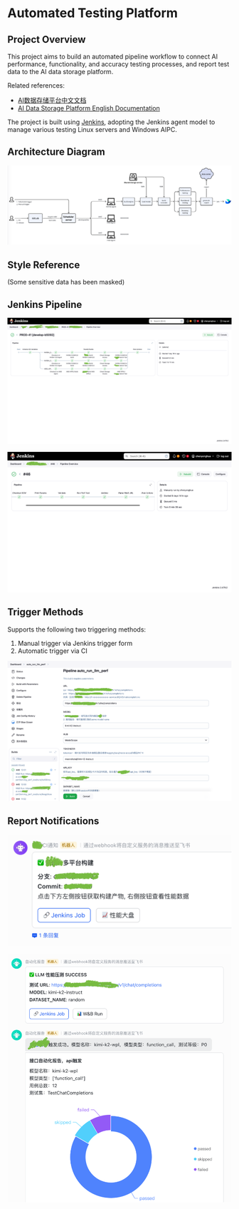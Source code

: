 # Automated Testing Platform

## Project Overview

This project aims to build an automated pipeline workflow to connect AI performance, functionality, and accuracy testing processes, and report test data to the AI data storage platform.

Related references:
- [AI数据存储平台中文文档](../AIEvaluationDataPlatform/README.md)
- [AI Data Storage Platform English Documentation](../AIEvaluationDataPlatform/README_EN.md)

The project is built using [Jenkins](https://github.com/jenkinsci/jenkins), adopting the Jenkins agent model to manage various testing Linux servers and Windows AIPC.

## Architecture Diagram

![Reference Architecture](architecture.png)

## Style Reference

(Some sensitive data has been masked)

## Jenkins Pipeline

![Jenkins Pipeline 1](jenkins_pipeline_1.png)

![Jenkins Pipeline 2](jenkins_pipeline_2.png)

## Trigger Methods

Supports the following two triggering methods:
1. Manual trigger via Jenkins trigger form
2. Automatic trigger via CI

![Jenkins Trigger Form](jenkins_trigger_form.png)

## Report Notifications

![Report Notification 1](report_1.png)

![Report Notification 2](report_2.png)